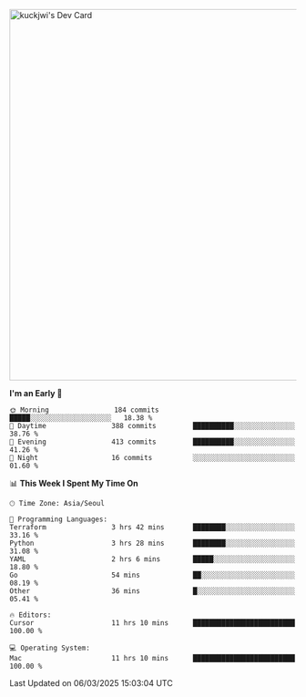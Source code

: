 <a href="https://app.daily.dev/kuckhwancho"><img src="https://api.daily.dev/devcards/v2/efef39c8028947428b3c0b486b9cd9b6.png?r=iz2&type=wide" width="652" alt="kuckjwi's Dev Card"/></a>

<!--START_SECTION:waka-->
**I'm an Early 🐤** 

```text
🌞 Morning                184 commits         █████░░░░░░░░░░░░░░░░░░░░   18.38 % 
🌆 Daytime                388 commits         ██████████░░░░░░░░░░░░░░░   38.76 % 
🌃 Evening                413 commits         ██████████░░░░░░░░░░░░░░░   41.26 % 
🌙 Night                  16 commits          ░░░░░░░░░░░░░░░░░░░░░░░░░   01.60 % 
```


📊 **This Week I Spent My Time On** 

```text
🕑︎ Time Zone: Asia/Seoul

💬 Programming Languages: 
Terraform                3 hrs 42 mins       ████████░░░░░░░░░░░░░░░░░   33.16 % 
Python                   3 hrs 28 mins       ████████░░░░░░░░░░░░░░░░░   31.08 % 
YAML                     2 hrs 6 mins        █████░░░░░░░░░░░░░░░░░░░░   18.80 % 
Go                       54 mins             ██░░░░░░░░░░░░░░░░░░░░░░░   08.19 % 
Other                    36 mins             █░░░░░░░░░░░░░░░░░░░░░░░░   05.41 % 

🔥 Editors: 
Cursor                   11 hrs 10 mins      █████████████████████████   100.00 % 

💻 Operating System: 
Mac                      11 hrs 10 mins      █████████████████████████   100.00 % 
```


 Last Updated on 06/03/2025 15:03:04 UTC
<!--END_SECTION:waka-->
